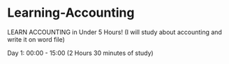 # Learning-Accounting
LEARN ACCOUNTING in Under 5 Hours! (I will study about accounting and write it on word file)

Day 1: 00:00 - 15:00 (2 Hours 30 minutes of study)
